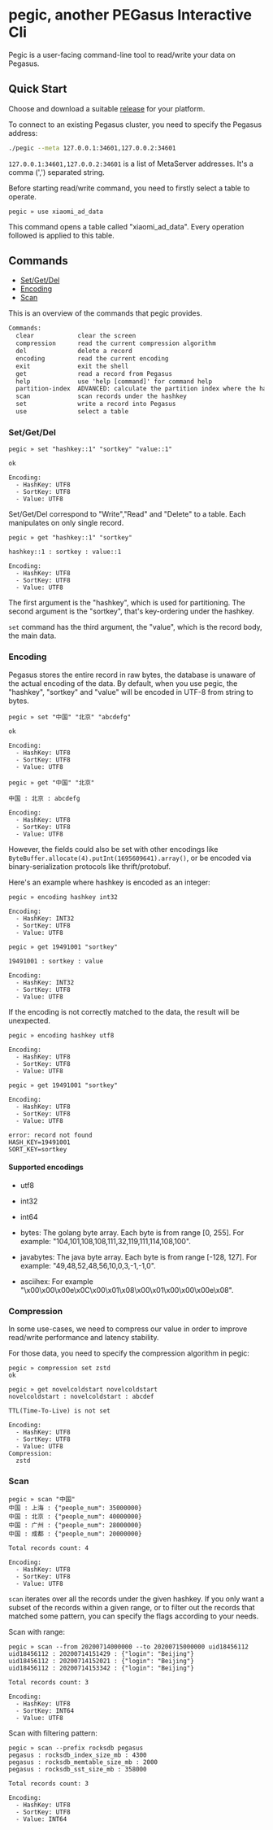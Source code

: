# pegic, another PEGasus Interactive Cli

Pegic is a user-facing command-line tool to read/write your data on Pegasus.

## Quick Start

Choose and download a suitable [release](https://github.com/pegasus-kv/pegic/releases) for your platform.

To connect to an existing Pegasus cluster, you need to specify the Pegasus address:

```sh
./pegic --meta 127.0.0.1:34601,127.0.0.2:34601
```

`127.0.0.1:34601,127.0.0.2:34601` is a list of MetaServer addresses. It's a comma (',') separated string.

Before starting read/write command, you need to firstly select a table to operate.

```
pegic » use xiaomi_ad_data
```

This command opens a table called "xiaomi_ad_data". Every operation followed is applied to this table.

## Commands

* [Set/Get/Del](#setgetdel)
* [Encoding](#encoding)
* [Scan](#scan)

This is an overview of the commands that pegic provides.

```txt
Commands:
  clear            clear the screen
  compression      read the current compression algorithm
  del              delete a record
  encoding         read the current encoding
  exit             exit the shell
  get              read a record from Pegasus
  help             use 'help [command]' for command help
  partition-index  ADVANCED: calculate the partition index where the hashkey is routed to
  scan             scan records under the hashkey
  set              write a record into Pegasus
  use              select a table
```

### Set/Get/Del

```
pegic » set "hashkey::1" "sortkey" "value::1"

ok

Encoding:
  - HashKey: UTF8
  - SortKey: UTF8
  - Value: UTF8
```

Set/Get/Del correspond to "Write","Read" and "Delete" to a table. Each manipulates on only single record.

```
pegic » get "hashkey::1" "sortkey"

hashkey::1 : sortkey : value::1

Encoding:
  - HashKey: UTF8
  - SortKey: UTF8
  - Value: UTF8
```

The first argument is the "hashkey", which is used for partitioning. The second argument is the "sortkey", that's key-ordering under the hashkey.

`set` command has the third argument, the "value", which is the record body, the main data.

### Encoding

Pegasus stores the entire record in raw bytes, the database is unaware of the actual encoding of the data. By default, when you use pegic, the "hashkey", "sortkey" and "value" will be encoded in UTF-8 from string to bytes.

```
pegic » set "中国" "北京" "abcdefg"

ok

Encoding:
  - HashKey: UTF8
  - SortKey: UTF8
  - Value: UTF8

pegic » get "中国" "北京"

中国 : 北京 : abcdefg

Encoding:
  - HashKey: UTF8
  - SortKey: UTF8
  - Value: UTF8  
```

However, the fields could also be set with other encodings like `ByteBuffer.allocate(4).putInt(1695609641).array()`, or be encoded via binary-serialization protocols like thrift/protobuf.

Here's an example where hashkey is encoded as an integer:

```
pegic » encoding hashkey int32

Encoding:
  - HashKey: INT32
  - SortKey: UTF8
  - Value: UTF8

pegic » get 19491001 "sortkey"

19491001 : sortkey : value

Encoding:
  - HashKey: INT32
  - SortKey: UTF8
  - Value: UTF8
```

If the encoding is not correctly matched to the data, the result will be unexpected.

```
pegic » encoding hashkey utf8

Encoding:
  - HashKey: UTF8
  - SortKey: UTF8
  - Value: UTF8

pegic » get 19491001 "sortkey"

Encoding:
  - HashKey: UTF8
  - SortKey: UTF8
  - Value: UTF8

error: record not found
HASH_KEY=19491001
SORT_KEY=sortkey
```

#### Supported encodings

- utf8

-	int32

-	int64

-	bytes: The golang byte array. Each byte is from range [0, 255]. For example: "104,101,108,108,111,32,119,111,114,108,100".

-	javabytes: The java byte array. Each byte is from range [-128, 127]. For example: "49,48,52,48,56,10,0,3,-1,-1,0".

-	asciihex: For example "\x00\x00\x00e\x0C\x00\x01\x08\x00\x01\x00\x00\x00e\x08".

### Compression

In some use-cases, we need to compress our value in order to improve read/write
performance and latency stability.

For those data, you need to specify the compression algorithm in pegic:

```
pegic » compression set zstd
ok

pegic » get novelcoldstart novelcoldstart
novelcoldstart : novelcoldstart : abcdef

TTL(Time-To-Live) is not set

Encoding:
  - HashKey: UTF8
  - SortKey: UTF8
  - Value: UTF8
Compression:
  zstd
```

### Scan

```
pegic » scan "中国"
中国 : 上海 : {"people_num": 35000000}
中国 : 北京 : {"people_num": 40000000}
中国 : 广州 : {"people_num": 28000000}
中国 : 成都 : {"people_num": 20000000}

Total records count: 4

Encoding:
  - HashKey: UTF8
  - SortKey: UTF8
  - Value: UTF8
```

`scan` iterates over all the records under the given hashkey. If you only want a subset of
the records within a given range, or to filter out the records that matched some pattern,
you can specify the flags according to your needs.

Scan with range:

```
pegic » scan --from 20200714000000 --to 20200715000000 uid18456112
uid18456112 : 20200714151429 : {"login": "Beijing"}
uid18456112 : 20200714152021 : {"login": "Beijing"}
uid18456112 : 20200714153342 : {"login": "Beijing"}

Total records count: 3

Encoding:
  - HashKey: UTF8
  - SortKey: INT64
  - Value: UTF8
```

Scan with filtering pattern:

```
pegic » scan --prefix rocksdb pegasus
pegasus : rocksdb_index_size_mb : 4300
pegasus : rocksdb_memtable_size_mb : 2000
pegasus : rocksdb_sst_size_mb : 358000

Total records count: 3

Encoding:
  - HashKey: UTF8
  - SortKey: UTF8
  - Value: INT64
```

